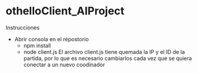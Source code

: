 # othelloClient_AIProject

Instrucciones
  - Abrir consola en el repostorio
    - npm install
    - node client.js 
        El archivo client.js tiene quemada la IP y el ID de la partida, por lo que es necesario cambiarlos cada vez que se quiera
        conectar a un nuevo coodinador
